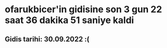 # ofarukbicer'in gidisine son 3 gun 22 saat 36 dakika 51 saniye kaldi

## Gidis tarihi: 30.09.2022 :(